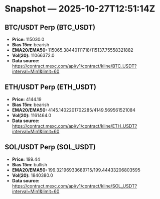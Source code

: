 # Snapshot — 2025-10-27T12:51:14Z

## BTC/USDT Perp (BTC_USDT)
- **Price:** 115030.0
- **Bias 15m:** bearish
- **EMA20/EMA50:** 115065.38440111718/115137.75558321882
- **Vol(20):** 11066372.0
- **Data source:** https://contract.mexc.com/api/v1/contract/kline/BTC_USDT?interval=Min1&limit=60

## ETH/USDT Perp (ETH_USDT)
- **Price:** 4144.19
- **Bias 15m:** bearish
- **EMA20/EMA50:** 4145.1402201702285/4149.569561521084
- **Vol(20):** 1161464.0
- **Data source:** https://contract.mexc.com/api/v1/contract/kline/ETH_USDT?interval=Min1&limit=60

## SOL/USDT Perp (SOL_USDT)
- **Price:** 199.44
- **Bias 15m:** bullish
- **EMA20/EMA50:** 199.32196933689715/199.44433206803595
- **Vol(20):** 1840380.0
- **Data source:** https://contract.mexc.com/api/v1/contract/kline/SOL_USDT?interval=Min1&limit=60
